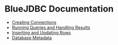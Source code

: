 # BlueJDBC Documentation

* [Creating Connections](creating-connections.md)
* [Running Queries and Handling Results](querying.md)
* [Inserting and Updating Rows](inserting-and-updating.md)
* [Database Metadata](database-metadata.md)
